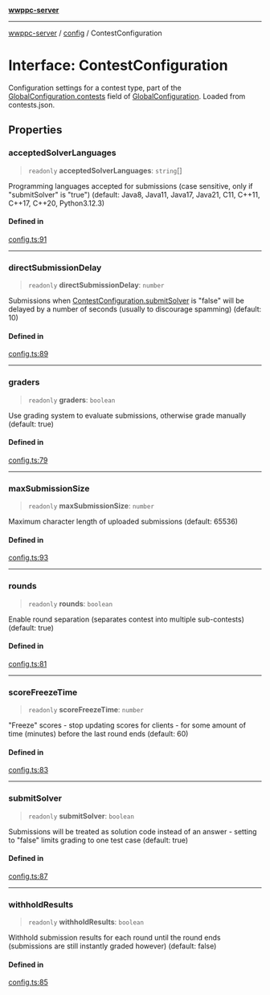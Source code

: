 [**wwppc-server**](../../README.md)

***

[wwppc-server](../../modules.md) / [config](../README.md) / ContestConfiguration

# Interface: ContestConfiguration

Configuration settings for a contest type, part of the [GlobalConfiguration.contests](GlobalConfiguration.md#contests) field of [GlobalConfiguration](GlobalConfiguration.md). Loaded from contests.json.

## Properties

### acceptedSolverLanguages

> `readonly` **acceptedSolverLanguages**: `string`[]

Programming languages accepted for submissions (case sensitive, only if "submitSolver" is "true") (default: Java8, Java11, Java17, Java21, C11, C++11, C++17, C++20, Python3.12.3)

#### Defined in

[config.ts:91](https://github.com/WWPPC/WWPPC-server/blob/2dee3653c422ea6b91c8bffad27d9e2a1aa16711/src/config.ts#L91)

***

### directSubmissionDelay

> `readonly` **directSubmissionDelay**: `number`

Submissions when [ContestConfiguration.submitSolver](ContestConfiguration.md#submitsolver) is "false" will be delayed by a number of seconds (usually to discourage spamming) (default: 10)

#### Defined in

[config.ts:89](https://github.com/WWPPC/WWPPC-server/blob/2dee3653c422ea6b91c8bffad27d9e2a1aa16711/src/config.ts#L89)

***

### graders

> `readonly` **graders**: `boolean`

Use grading system to evaluate submissions, otherwise grade manually (default: true)

#### Defined in

[config.ts:79](https://github.com/WWPPC/WWPPC-server/blob/2dee3653c422ea6b91c8bffad27d9e2a1aa16711/src/config.ts#L79)

***

### maxSubmissionSize

> `readonly` **maxSubmissionSize**: `number`

Maximum character length of uploaded submissions (default: 65536)

#### Defined in

[config.ts:93](https://github.com/WWPPC/WWPPC-server/blob/2dee3653c422ea6b91c8bffad27d9e2a1aa16711/src/config.ts#L93)

***

### rounds

> `readonly` **rounds**: `boolean`

Enable round separation (separates contest into multiple sub-contests) (default: true)

#### Defined in

[config.ts:81](https://github.com/WWPPC/WWPPC-server/blob/2dee3653c422ea6b91c8bffad27d9e2a1aa16711/src/config.ts#L81)

***

### scoreFreezeTime

> `readonly` **scoreFreezeTime**: `number`

"Freeze" scores - stop updating scores for clients - for some amount of time (minutes) before the last round ends (default: 60)

#### Defined in

[config.ts:83](https://github.com/WWPPC/WWPPC-server/blob/2dee3653c422ea6b91c8bffad27d9e2a1aa16711/src/config.ts#L83)

***

### submitSolver

> `readonly` **submitSolver**: `boolean`

Submissions will be treated as solution code instead of an answer - setting to "false" limits grading to one test case (default: true)

#### Defined in

[config.ts:87](https://github.com/WWPPC/WWPPC-server/blob/2dee3653c422ea6b91c8bffad27d9e2a1aa16711/src/config.ts#L87)

***

### withholdResults

> `readonly` **withholdResults**: `boolean`

Withhold submission results for each round until the round ends (submissions are still instantly graded however) (default: false)

#### Defined in

[config.ts:85](https://github.com/WWPPC/WWPPC-server/blob/2dee3653c422ea6b91c8bffad27d9e2a1aa16711/src/config.ts#L85)
